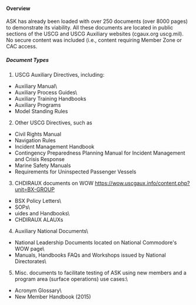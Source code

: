 
#### Overview
 ASK has already been loaded with over 250 documents (over 8000 pages) to demonstrate its viability. All these documents are located in public sections of the USCG and USCG Auxiliary websites (cgaux.org uscg.mil). No secure content was included (i.e., content requiring Member Zone or CAC access.

##### Document Types

1. USCG Auxiliary Directives, including:  
  - Auxiliary Manual\
  - Auxiliary Process Guides\
  - Auxiliary Training Handbooks
  - Auxiliary Programs 
  - Model Standing Rules

2. Other USCG Directives, such as
  - Civil Rights Manual
  - Navigation Rules
  - Incident Management Handbook
  - Contingency Preparedness Planning Manual for Incident Management and Crisis Response
  - Marine Safety Manuals
  - Requirements for Uninspected Passenger Vessels

3. CHDIRAUX documents on WOW https://wow.uscgaux.info/content.php?unit=BX-GROUP   
  - BSX Policy Letters\
  - SOPs\
  - uides and Handbooks\
  - CHDIRAUX ALAUXs

4. Auxiliary National Documents\
  - National Leadership Documents located on National Commodore's WOW page\  
  - Manuals, Handbooks FAQs and Workshops issued by National Directorates\

5. Misc. documents to facilitate testing of ASK using new members and a program area (surface operations) use cases:\
  - Acronym Glossary\
  - New Member Handbook (2015)